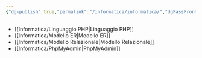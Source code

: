 ```yaml
---
{"dg-publish":true,"permalink":"/informatica/informatica/","dgPassFrontmatter":true}
---
```


- [[Informatica/Linguaggio PHP\|Linguaggio PHP]]
- [[Informatica/Modello ER\|Modello ER]]
- [[Informatica/Modello Relazionale\|Modello Relazionale]]
- [[Informatica/PhpMyAdmin\|PhpMyAdmin]]